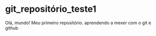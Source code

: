 # git_repositório_teste1
 Olá, mundo!
 Meu primeiro repositório.
 aprendendo a mexer com o git e github

